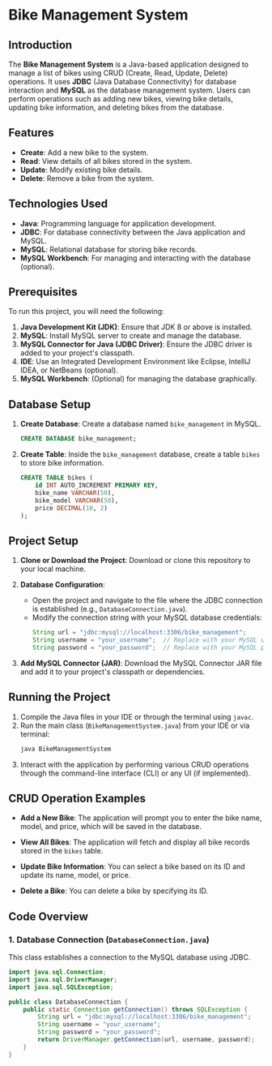 # Bike Management System

## Introduction
The **Bike Management System** is a Java-based application designed to manage a list of bikes using CRUD (Create, Read, Update, Delete) operations. It uses **JDBC** (Java Database Connectivity) for database interaction and **MySQL** as the database management system. Users can perform operations such as adding new bikes, viewing bike details, updating bike information, and deleting bikes from the database.

## Features
- **Create**: Add a new bike to the system.
- **Read**: View details of all bikes stored in the system.
- **Update**: Modify existing bike details.
- **Delete**: Remove a bike from the system.

## Technologies Used
- **Java**: Programming language for application development.
- **JDBC**: For database connectivity between the Java application and MySQL.
- **MySQL**: Relational database for storing bike records.
- **MySQL Workbench**: For managing and interacting with the database (optional).

## Prerequisites
To run this project, you will need the following:
1. **Java Development Kit (JDK)**: Ensure that JDK 8 or above is installed.
2. **MySQL**: Install MySQL server to create and manage the database.
3. **MySQL Connector for Java (JDBC Driver)**: Ensure the JDBC driver is added to your project's classpath.
4. **IDE**: Use an Integrated Development Environment like Eclipse, IntelliJ IDEA, or NetBeans (optional).
5. **MySQL Workbench**: (Optional) for managing the database graphically.

## Database Setup
1. **Create Database**: Create a database named `bike_management` in MySQL.
    ```sql
    CREATE DATABASE bike_management;
    ```
   
2. **Create Table**: Inside the `bike_management` database, create a table `bikes` to store bike information.
    ```sql
    CREATE TABLE bikes (
        id INT AUTO_INCREMENT PRIMARY KEY,
        bike_name VARCHAR(50),
        bike_model VARCHAR(50),
        price DECIMAL(10, 2)
    );
    ```

## Project Setup
1. **Clone or Download the Project**: Download or clone this repository to your local machine.
   
2. **Database Configuration**:
    - Open the project and navigate to the file where the JDBC connection is established (e.g., `DatabaseConnection.java`).
    - Modify the connection string with your MySQL database credentials:
      ```java
      String url = "jdbc:mysql://localhost:3306/bike_management";
      String username = "your_username";  // Replace with your MySQL username
      String password = "your_password";  // Replace with your MySQL password
      ```

3. **Add MySQL Connector (JAR)**: Download the MySQL Connector JAR file and add it to your project's classpath or dependencies.

## Running the Project
1. Compile the Java files in your IDE or through the terminal using `javac`.
2. Run the main class (`BikeManagementSystem.java`) from your IDE or via terminal:
    ```bash
    java BikeManagementSystem
    ```
3. Interact with the application by performing various CRUD operations through the command-line interface (CLI) or any UI (if implemented).

## CRUD Operation Examples

- **Add a New Bike**:
    The application will prompt you to enter the bike name, model, and price, which will be saved in the database.

- **View All Bikes**:
    The application will fetch and display all bike records stored in the `bikes` table.

- **Update Bike Information**:
    You can select a bike based on its ID and update its name, model, or price.

- **Delete a Bike**:
    You can delete a bike by specifying its ID.

## Code Overview

### 1. Database Connection (`DatabaseConnection.java`)
This class establishes a connection to the MySQL database using JDBC.

```java
import java.sql.Connection;
import java.sql.DriverManager;
import java.sql.SQLException;

public class DatabaseConnection {
    public static Connection getConnection() throws SQLException {
        String url = "jdbc:mysql://localhost:3306/bike_management";
        String username = "your_username";
        String password = "your_password";
        return DriverManager.getConnection(url, username, password);
    }
}
